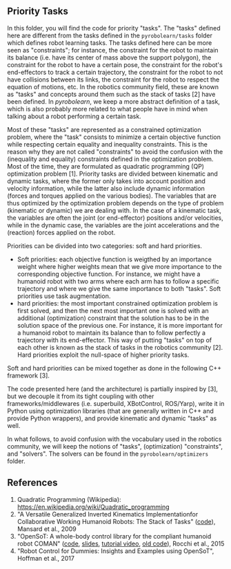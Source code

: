 ## Priority Tasks

In this folder, you will find the code for priority "tasks". The "tasks" defined here are different from the tasks defined in the `pyrobolearn/tasks` folder which defines robot learning tasks. The tasks defined here can be more seen as "constraints"; for instance, the constraint for the robot to maintain its balance (i.e. have its center of mass above the support polygon), the constraint for the robot to have a certain pose, the constraint for the robot's end-effectors to track a certain trajectory, the constraint for the robot to not have collisions between its links, the constraint for the robot to respect the equation of motions, etc. In the robotics community field, these are known as "tasks" and concepts around them such as the stack of tasks [2] have been defined. In *pyrobolearn*, we keep a more abstract definition of a task, which is also probably more related to what people have in mind when talking about a robot performing a certain task.

Most of these "tasks" are represented as a constrained optimization problem, where the "task" consists to minimize a certain objective function while respecting certain equality and inequality constraints. This is the reason why they are not called "constraints" to avoid the confusion with the (inequality and equality) constraints defined in the optimization problem. Most of the time, they are formulated as quadratic programming (QP) optimization problem [1]. Priority tasks are divided between kinematic and dynamic tasks, where the former only takes into account position and velocity information, while the latter also include dynamic information (forces and torques applied on the various bodies). The variables that are thus optimized by the optimization problem depends on the type of problem (kinematic or dynamic) we are dealing with. In the case of a kinematic task, the variables are often the joint (or end-effector) positions and/or velocities, while in the dynamic case, the variables are the joint accelerations and the (reaction) forces applied on the robot. 

Priorities can be divided into two categories: soft and hard priorities.
* Soft priorities: each objective function is weigthed by an importance weight where higher weights mean that we give more importance to the corresponding objective function. For instance, we might have a humanoid robot with two arms where each arm has to follow a specific trajectory and where we give the same importance to both "tasks". Soft priorities use task augmentation.
* hard priorities: the most important constrained optimization problem is first solved, and then the next most important one is solved with an additional (optimization) constraint that the solution has to be in the solution space of the previous one. For instance, it is more important for a humanoid robot to maintain its balance than to follow perfectly a trajectory with its end-effector. This way of putting "tasks" on top of each other is known as the stack of tasks in the robotics community [2]. Hard priorities exploit the null-space of higher priority tasks.

Soft and hard priorities can be mixed together as done in the following C++ framework [3].

The code presented here (and the architecture) is partially inspired by [3], but we decouple it from its tight coupling with other frameworks/middlewares (i.e. superbuild,  XBotControl, ROS/Yarp), write it in Python using optimization libraries (that are generally written in C++ and provide Python wrappers), and provide kinematic and dynamic "tasks" as well.

In what follows, to avoid confusion with the vocabulary used in the robotics community, we will keep the notions of "tasks", (optimization) "constraints", and "solvers". The solvers can be found in the `pyrobolearn/optimizers` folder.


## References

1. Quadratic Programming (Wikipedia): https://en.wikipedia.org/wiki/Quadratic_programming
2. "A Versatile Generalized Inverted Kinematics Implementationfor Collaborative Working Humanoid Robots: The Stack of Tasks" ([code](https://stack-of-tasks.github.io/)), Mansard et al., 2009
3. "OpenSoT: A whole-body control library for the compliant humanoid robot COMAN" ([code](https://opensot.wixsite.com/opensot), [slides](https://docs.google.com/presentation/d/1kwJsAnVi_3ADtqFSTP8wq3JOGLcvDV_ypcEEjPHnCEA), [tutorial video](https://www.youtube.com/watch?v=yFon-ZDdSyg), [old code](https://github.com/songcheng/OpenSoT)), Rocchi et al., 2015
4. "Robot Control for Dummies: Insights and Examples using OpenSoT", Hoffman et al., 2017

